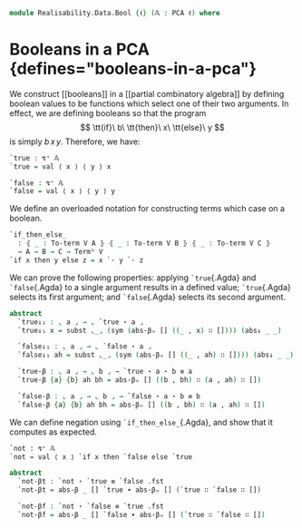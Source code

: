 <!--
```agda
open import 1Lab.Prelude

open import Data.Partial.Total
open import Data.Partial.Base
open import Data.Vec.Base

open import Realisability.PCA

import Realisability.PCA.Sugar as S
```
-->

```agda
module Realisability.Data.Bool {ℓ} (𝔸 : PCA ℓ) where
```

<!--
```agda
open S 𝔸
private variable
  ℓ' : Level
  V A B C : Type ℓ'
  a b : ↯ ⌞ 𝔸 ⌟
```
-->

# Booleans in a PCA {defines="booleans-in-a-pca"}

We construct [[booleans]] in a [[partial combinatory algebra]] by
defining boolean values to be functions which select one of their two
arguments. In effect, we are defining booleans so that the program
$$
\tt{if}\ b\ \tt{then}\ x\ \tt{else}\ y
$$
is simply $b\, x\, y$. Therefore, we have:

```agda
`true : ↯⁺ 𝔸
`true = val ⟨ x ⟩ ⟨ y ⟩ x

`false : ↯⁺ 𝔸
`false = val ⟨ x ⟩ ⟨ y ⟩ y
```

We define an overloaded notation for constructing terms which case on a
boolean.

```agda
`if_then_else_
  : ⦃ _ : To-term V A ⦄ ⦃ _ : To-term V B ⦄ ⦃ _ : To-term V C ⦄
  → A → B → C → Termʰ V
`if x then y else z = x `· y `· z
```

We can prove the following properties: applying `` `true ``{.Agda} and
`` `false ``{.Agda} to a single argument results in a defined value;
`` `true ``{.Agda} selects its first argument; and `` `false ``{.Agda}
selects its second argument.

```agda
abstract
  `true↓₁ : ⌞ a ⌟ → ⌞ `true ⋆ a ⌟
  `true↓₁ x = subst ⌞_⌟ (sym (abs-βₙ [] ((_ , x) ∷ []))) (abs↓ _ _)

  `false↓₁ : ⌞ a ⌟ → ⌞ `false ⋆ a ⌟
  `false↓₁ ah = subst ⌞_⌟ (sym (abs-βₙ [] ((_ , ah) ∷ []))) (abs↓ _ _)

  `true-β : ⌞ a ⌟ → ⌞ b ⌟ → `true ⋆ a ⋆ b ≡ a
  `true-β {a} {b} ah bh = abs-βₙ [] ((b , bh) ∷ (a , ah) ∷ [])

  `false-β : ⌞ a ⌟ → ⌞ b ⌟ → `false ⋆ a ⋆ b ≡ b
  `false-β {a} {b} ah bh = abs-βₙ [] ((b , bh) ∷ (a , ah) ∷ [])
```

We can define negation using `` `if_then_else_ ``{.Agda}, and show that
it computes as expected.

```agda
`not : ↯⁺ 𝔸
`not = val ⟨ x ⟩ `if x then `false else `true

abstract
  `not-βt : `not ⋆ `true ≡ `false .fst
  `not-βt = abs-β _ [] `true ∙ abs-βₙ [] (`true ∷ `false ∷ [])

  `not-βf : `not ⋆ `false ≡ `true .fst
  `not-βf = abs-β _ [] `false ∙ abs-βₙ [] (`true ∷ `false ∷ [])
```
